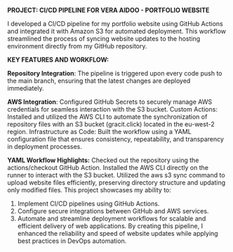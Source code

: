 **PROJECT: CI/CD PIPELINE FOR VERA AIDOO - PORTFOLIO WEBSITE**

I developed a CI/CD pipeline for my portfolio website using GitHub Actions and integrated it with Amazon S3 for automated deployment. 
This workflow streamlined the process of syncing website updates to the hosting environment directly from my GitHub repository.

**KEY FEATURES AND WORKFLOW:**

**Repository Integration**: The pipeline is triggered upon every code push to the main branch, ensuring that the latest changes are deployed immediately.

**AWS Integration**: Configured GitHub Secrets to securely manage AWS credentials for seamless interaction with the S3 bucket.
Custom Actions: Installed and utilized the AWS CLI to automate the synchronization of repository files with an S3 bucket (gracit.click) located in the eu-west-2 region.
Infrastructure as Code: Built the workflow using a YAML configuration file that ensures consistency, repeatability, and transparency in deployment processes.

**YAML Workflow Highlights:**
Checked out the repository using the actions/checkout GitHub Action.
Installed the AWS CLI directly on the runner to interact with the S3 bucket.
Utilized the aws s3 sync command to upload website files efficiently, preserving directory structure and updating only modified files.
This project showcases my ability to:

1. Implement CI/CD pipelines using GitHub Actions.
2. Configure secure integrations between GitHub and AWS services.
3. Automate and streamline deployment workflows for scalable and efficient delivery of web applications.
By creating this pipeline, I enhanced the reliability and speed of website updates while applying best practices in DevOps automation.
